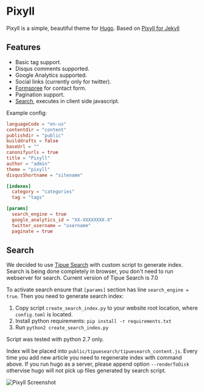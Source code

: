 # Pixyll

Pixyll is a simple, beautiful theme for [Hugo](http://gohugo.io/).
Based on [Pixyll for Jekyll](https://github.com/johnotander/pixyll)

## Features

- Basic tag support.
- Disqus comments supported.
- Google Analytics supported.
- Social links (currently only for twitter).
- [Formspree](http://formspree.io/) for contact form.
- Pagination support.
- [Search](#search), executes in client side javascript.

Example config:

```toml
languageCode = "en-us"
contentdir = "content"
publishdir = "public"
builddrafts = false
baseUrl = ""
canonifyurls = true
title = "Pixyll"
author = "admin"
theme = "pixyll"
disqusShortname = "sitename"

[indexes]
  category = "categories"
  tag = "tags"

[params]
  search_engine = true
  google_analytics_id = "XX-XXXXXXXX-X"
  twitter_username = "username"
  paginate = true
```

## Search
We decided to use [Tipue Search](http://www.tipue.com/search/) with custom script
to generate index. Search is being done completely in browser, you don't need to
run webserver for search. Current version of Tipue Search is 7.0

To activate search ensure that `[params]` section has line `search_engine = true`.
Then you need to generate search index:
1. Copy script `create_search_index.py` to your website root location,
where `config.toml` is located.
1. Install python requirements: `pip install -r requirements.txt`
1. Run `python2 create_search_index.py`

Script was tested with python 2.7 only.

Index will be placed into `public/tipuesearch/tipuesearch_content.js`. Every time you add
new article you need to regenerate index with command above.
If you run hugo as a server, please append option `--renderToDisk` othervise hugo
will not pick up files generated by search script.

![Pixyll Screenshot](https://raw.githubusercontent.com/azmelanar/hugo-theme-pixyll/master/images/tn.png)
